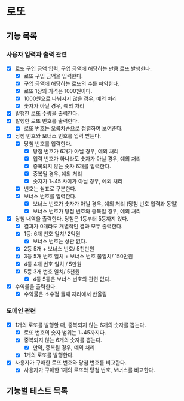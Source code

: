 # 로또

## 기능 목록
### 사용자 입력과 출력 관련
- [x] 로또 구입 금액 입력, 구입 금액에 해당하는 만큼 로또 발행한다.
  - [x] 로또 구입 금액을 입력한다.
  - [x] 구입 금액에 해당하는 로또의 수를 파악한다.
  - [x] 로또 1장의 가격은 1000원이다.
  - [x] 1000원으로 나눠지지 않을 경우, 예외 처리
  - [x] 숫자가 아닐 경우, 예외 처리

- [x] 발행한 로또 수량을 출력한다.
- [x] 발행한 로또 번호를 출력한다.
  - [x] 로또 번호는 오름차순으로 정렬하여 보여준다.

- [x] 당첨 번호와 보너스 번호를 입력 받는다.
  - [x] 당첨 번호를 입력한다.
    - [x] 당첨 번호가 6개가 아닐 경우, 예외 처리
    - [x] 입력 번호가 하나라도 숫자가 아닐 경우, 예외 처리
    - [x] 중복되지 않는 숫자 6개를 입력한다.
    - [x] 중복될 경우, 예외 처리
    - [x] 숫자가 1~45 사이가 아닐 경우, 예외 처리
  - [x] 번호는 쉼표로 구분한다.
  - [x] 보너스 번호를 입력한다.
    - [x] 보너스 번호가 숫자가 아닐 경우, 예외 처리 (당첨 번호 입력과 동일)
    - [x] 보너스 번호가 당첨 번호와 중복일 경우, 예외 처리

- [x] 당첨 내역을 출력한다. 당첨은 1등부터 5등까지 있다.
  - [x] 결과가 0개라도 개별적인 결과 모두 출력한다.
  - [x] 1등: 6개 번호 일치/ 2억원
    - [x] 보너스 번호는 상관 없다.
  - [x] 2등 5개 + 보너스 번호/ 5천만원
  - [x] 3등 5개 번호 일치 + 보너스 번호 불일치/ 150만원
  - [x] 4등 4개 번호 일치 / 5만원
  - [x] 5등 3개 번호 일치/ 5천원
    - [x] 4등 5등은 보너스 번호와 관련 없다.

- [x] 수익률을 출력한다.
  - [x] 수익률은 소수점 둘째 자리에서 반올림

### 도메인 관련
- [x] 1개의 로또를 발행할 때, 중복되지 않는 6개의 숫자를 뽑는다.
  - [x] 로또 번호의 숫자 범위는 1~45까지다.
  - [x] 중복되지 않는 6개의 숫자를 뽑는다.
    - [x] 만약, 중복될 경우, 예외 처리
  - [x] 1개의 로또를 발행한다.

- [x] 사용자가 구매한 로또 번호와 당첨 번호를 비교한다.
  - [x] 사용자가 구매한 1개의 로또와 당첨 번호, 보너스를 비교한다.

## 기능별 테스트 목록